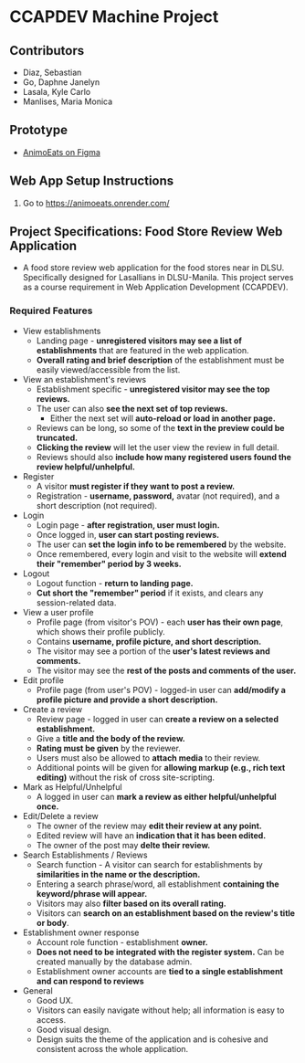# CCAPDEV Machine Project
## Contributors
- Diaz, Sebastian
- Go, Daphne Janelyn
- Lasala, Kyle Carlo
- Manlises, Maria Monica

## Prototype
- [AnimoEats on Figma](https://www.figma.com/file/uLfvLlvAQFUqybDy3Ggy6O/APPDEV---AnimoEats?type=design&node-id=0%3A1&mode=design&t=4Qtl6cMkuSQnp1Wd-1)

## Web App Setup Instructions
1. Go to https://animoeats.onrender.com/

## Project Specifications: Food Store Review Web Application
- A food store review web application for the food stores near in DLSU. Specifically designed for Lasallians in DLSU-Manila. This project serves as a course requirement in Web Application Development (CCAPDEV).
### Required Features
- View establishments
    - Landing page - <strong>unregistered visitors may see a list of establishments</strong> that are featured in the web application.
    - <strong>Overall rating and brief description</strong> of the establishment must be easily viewed/accessible from the list.
- View an establishment's reviews
    - Establishment specific - <strong>unregistered visitor may see the top reviews.</strong> 
    - The user can also <strong>see the next set of top reviews.</strong> 
        - Either the next set will <strong>auto-reload or load in another page.</strong>
    - Reviews can be long, so some of the <strong>text in the preview could be truncated.</strong>
    - <strong>Clicking the review</strong> will let the user view the review in full detail.
    - Reviews should also <strong>include how many registered users found the review helpful/unhelpful.</strong>
- Register
    - A visitor <strong>must register if they want to post a review.</strong>
    - Registration - <strong>username, password,</strong> avatar (not required), and a short description (not required).
- Login
    - Login page - <strong>after registration, user must login.</strong>
    - Once logged in, <strong>user can start posting reviews.</strong>
    - The user can <strong>set the login info to be remembered</strong> by the website.
    - Once remembered, every login and visit to the website will <strong>extend their "remember" period by 3 weeks.</strong>
- Logout
    - Logout function - <strong>return to landing page.</strong>
    - <strong>Cut short the "remember" period</strong> if it exists, and clears any session-related data.
- View a user profile
    - Profile page (from visitor's POV) - each <strong>user has their own page</strong>, which shows their profile publicly.
    - Contains <strong>username, profile picture, and short description.</strong> 
    - The visitor may see a portion of the <strong>user's latest reviews and comments.</strong>
    - The visitor may see the <strong>rest of the posts and comments of the user.</strong>
- Edit profile
    - Profile page (from user's POV) - logged-in user can <strong>add/modify a profile picture and provide a short description.</strong>
- Create a review
    - Review page - logged in user can <strong>create a review on a selected establishment.</strong>
    - Give a <strong>title and the body of the review.</strong>
    - <strong>Rating must be given</strong> by the reviewer.
    - Users must also be allowed to <strong>attach media</strong> to their review.
    - Additional points will be given for <strong>allowing markup (e.g., rich text editing)</strong> without the risk of cross site-scripting.
- Mark as Helpful/Unhelpful
    - A logged in user can <strong>mark a review as either helpful/unhelpful once.</strong>
- Edit/Delete a review
    - The owner of the review may <strong>edit their review at any point.</strong>
    - Edited review will have an <strong>indication that it has been edited.</strong>
    - The owner of the post may <strong>delte their review.</strong>
- Search Establishments / Reviews
    - Search function - A visitor can search for establishments by <strong>similarities in the name or the description.</strong>
    - Entering a search phrase/word, all establishment <strong>containing the keyword/phrase will appear.</strong>
    - Visitors may also <strong>filter based on its overall rating.</strong>
    - Visitors can <strong>search on an establishment based on the review's title or body</strong>.
- Establishment owner response
    - Account role function - establishment <strong>owner.</strong>
    - <strong>Does not need to be integrated with the register system.</strong> Can be created manually by the database admin.
    - Establishment owner accounts are <strong>tied to a single establishment and can respond to reviews</strong>
- General
    - Good UX.
    - Visitors can easily navigate without help; all information is easy to access. 
    - Good visual design.
    - Design suits the theme of the application and is cohesive and consistent across the whole application.

